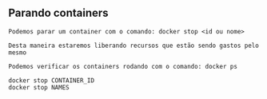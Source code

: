 ## Parando containers

```
Podemos parar um container com o comando: docker stop <id ou nome>
```

```
Desta maneira estaremos liberando recursos que estão sendo gastos pelo mesmo
```

```
Podemos verificar os containers rodando com o comando: docker ps
```

```
docker stop CONTAINER_ID
docker stop NAMES
```
